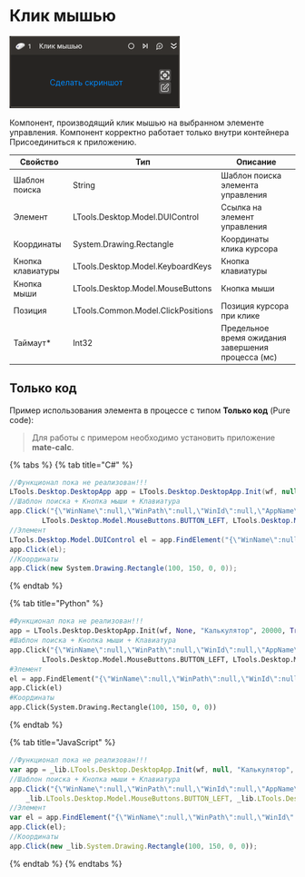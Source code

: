 # Клик мышью

![](../../../resources/activities/basic/desktop/image-239.png)

Компонент, производящий клик мышью на выбранном элементе управления. Компонент корректно работает только внутри контейнера Присоединиться к приложению.

| Свойство          | Тип                                   | Описание                                           |
| ----------------- | ------------------------------------- | -------------------------------------------------- |
| Шаблон поиска     | String                                | Шаблон поиска элемента управления                  |
| Элемент           | LTools.Desktop.Model.DUIControl       | Ссылка на элемент управления                       |
| Координаты        | System.Drawing.Rectangle              | Координаты клика курсора                           |
| Кнопка клавиатуры | LTools.Desktop.Model.KeyboardKeys     | Кнопка клавиатуры                                  |
| Кнопка мыши       | LTools.Desktop.Model.MouseButtons     | Кнопка мыши                                        |
| Позиция           | LTools.Common.Model.ClickPositions    | Позиция курсора при клике                          |
| Таймаут\*         | Int32                                 | Предельное время ожидания завершения процесса (мс) |

## Только код  
Пример использования элемента в процессе с типом **Только код** (Pure code):
> Для работы с примером необходимо установить приложение **mate-calc**.

{% tabs %}
{% tab title="C#" %}
```csharp
//Функционал пока не реализован!!!
LTools.Desktop.DesktopApp app = LTools.Desktop.DesktopApp.Init(wf, null, "Калькулятор", 20000, true, LTools.Desktop.Model.DesktopTypes.UIAUTOMATION);
//Шаблон поиска + Кнопка мыши + Клавиатура
app.Click("{\"WinName\":null,\"WinPath\":null,\"WinId\":null,\"AppName\":\"mate-calc\",\"TextSearchMode\":0,\"Items\":[{\"Name\":\"5\",\"Role\":\"push button\",\"Items\":[]}]}",
		LTools.Desktop.Model.MouseButtons.BUTTON_LEFT, LTools.Desktop.Model.KeyboardKeys.CTRL, 20000);
//Элемент
LTools.Desktop.Model.DUIControl el = app.FindElement("{\"WinName\":null,\"WinPath\":null,\"WinId\":null,\"AppName\":\"mate-calc\",\"TextSearchMode\":0,\"Items\":[{\"Name\":\"5\",\"Role\":\"push button\",\"Items\":[]}]}");
app.Click(el);
//Координаты
app.Click(new System.Drawing.Rectangle(100, 150, 0, 0));
```
{% endtab %}

{% tab title="Python" %}
```python
#Функционал пока не реализован!!!
app = LTools.Desktop.DesktopApp.Init(wf, None, "Калькулятор", 20000, True, LTools.Desktop.Model.DesktopTypes.UIAUTOMATION)
#Шаблон поиска + Кнопка мыши + Клавиатура
app.Click("{\"WinName\":null,\"WinPath\":null,\"WinId\":null,\"AppName\":\"mate-calc\",\"TextSearchMode\":0,\"Items\":[{\"Name\":\"5\",\"Role\":\"push button\",\"Items\":[]}]}",
		LTools.Desktop.Model.MouseButtons.BUTTON_LEFT, LTools.Desktop.Model.KeyboardKeys.CTRL, 20000)
#Элемент
el = app.FindElement("{\"WinName\":null,\"WinPath\":null,\"WinId\":null,\"AppName\":\"mate-calc\",\"TextSearchMode\":0,\"Items\":[{\"Name\":\"5\",\"Role\":\"push button\",\"Items\":[]}]}")
app.Click(el)
#Координаты
app.Click(System.Drawing.Rectangle(100, 150, 0, 0))
```
{% endtab %}

{% tab title="JavaScript" %}
```javascript
//Функционал пока не реализован!!!
var app = _lib.LTools.Desktop.DesktopApp.Init(wf, null, "Калькулятор", 20000, true, _lib.LTools.Desktop.Model.DesktopTypes.UIAUTOMATION);
//Шаблон поиска + Кнопка мыши + Клавиатура
app.Click("{\"WinName\":null,\"WinPath\":null,\"WinId\":null,\"AppName\":\"mate-calc\",\"TextSearchMode\":0,\"Items\":[{\"Name\":\"5\",\"Role\":\"push button\",\"Items\":[]}]}",
	_lib.LTools.Desktop.Model.MouseButtons.BUTTON_LEFT, _lib.LTools.Desktop.Model.KeyboardKeys.CTRL, 20000);
//Элемент
var el = app.FindElement("{\"WinName\":null,\"WinPath\":null,\"WinId\":null,\"AppName\":\"mate-calc\",\"TextSearchMode\":0,\"Items\":[{\"Name\":\"5\",\"Role\":\"push button\",\"Items\":[]}]}");
app.Click(el);
//Координаты
app.Click(new _lib.System.Drawing.Rectangle(100, 150, 0, 0));
```
{% endtab %}
{% endtabs %}
